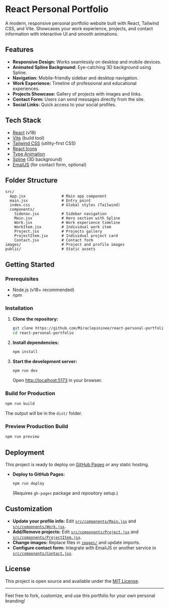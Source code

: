 # React Personal Portfolio

A modern, responsive personal portfolio website built with React, Tailwind CSS, and Vite. Showcases your work experience, projects, and contact information with interactive UI and smooth animations.

## Features

- **Responsive Design:** Works seamlessly on desktop and mobile devices.
- **Animated Spline Background:** Eye-catching 3D background using Spline.
- **Navigation:** Mobile-friendly sidebar and desktop navigation.
- **Work Experience:** Timeline of professional and educational experiences.
- **Projects Showcase:** Gallery of projects with images and links.
- **Contact Form:** Users can send messages directly from the site.
- **Social Links:** Quick access to your social profiles.

## Tech Stack

- [React](https://react.dev/) (v18)
- [Vite](https://vitejs.dev/) (build tool)
- [Tailwind CSS](https://tailwindcss.com/) (utility-first CSS)
- [React Icons](https://react-icons.github.io/react-icons/)
- [Type Animation](https://www.npmjs.com/package/react-type-animation)
- [Spline](https://spline.design/) (3D background)
- [EmailJS](https://www.emailjs.com/) (for contact form, optional)

## Folder Structure

```
src/
  App.jsx                # Main app component
  main.jsx               # Entry point
  index.css              # Global styles (Tailwind)
  components/
    Sidenav.jsx          # Sidebar navigation
    Main.jsx             # Hero section with Spline
    Work.jsx             # Work experience timeline
    WorkItem.jsx         # Individual work item
    Project.jsx          # Projects gallery
    ProjectItem.jsx      # Individual project card
    Contact.jsx          # Contact form
images/                  # Project and profile images
public/                  # Static assets
```

## Getting Started

### Prerequisites

- Node.js (v18+ recommended)
- npm

### Installation

1. **Clone the repository:**
   ```sh
   git clone https://github.com/Miraclepininee/react-personal-portfolio.git
   cd react-personal-portfolio
   ```

2. **Install dependencies:**
   ```sh
   npm install
   ```

3. **Start the development server:**
   ```sh
   npm run dev
   ```
   Open [http://localhost:5173](http://localhost:5173) in your browser.

### Build for Production

```sh
npm run build
```
The output will be in the `dist/` folder.

### Preview Production Build

```sh
npm run preview
```

## Deployment

This project is ready to deploy on [GitHub Pages](https://pages.github.com/) or any static hosting.

- **Deploy to GitHub Pages:**
  ```sh
  npm run deploy
  ```
  (Requires `gh-pages` package and repository setup.)

## Customization

- **Update your profile info:** Edit [`src/components/Main.jsx`](src/components/Main.jsx) and [`src/components/Work.jsx`](src/components/Work.jsx).
- **Add/Remove projects:** Edit [`src/components/Project.jsx`](src/components/Project.jsx) and [`src/components/ProjectItem.jsx`](src/components/ProjectItem.jsx).
- **Change images:** Replace files in [`images/`](images/) and update imports.
- **Configure contact form:** Integrate with EmailJS or another service in [`src/components/Contact.jsx`](src/components/Contact.jsx).

## License

This project is open source and available under the [MIT License](LICENSE).

---

Feel free to fork, customize, and use this portfolio for your own personal branding!